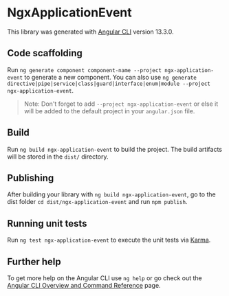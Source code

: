# NgxApplicationEvent

This library was generated with [Angular CLI](https://github.com/angular/angular-cli) version 13.3.0.

## Code scaffolding

Run `ng generate component component-name --project ngx-application-event` to generate a new component. You can also use `ng generate directive|pipe|service|class|guard|interface|enum|module --project ngx-application-event`.
> Note: Don't forget to add `--project ngx-application-event` or else it will be added to the default project in your `angular.json` file. 

## Build

Run `ng build ngx-application-event` to build the project. The build artifacts will be stored in the `dist/` directory.

## Publishing

After building your library with `ng build ngx-application-event`, go to the dist folder `cd dist/ngx-application-event` and run `npm publish`.

## Running unit tests

Run `ng test ngx-application-event` to execute the unit tests via [Karma](https://karma-runner.github.io).

## Further help

To get more help on the Angular CLI use `ng help` or go check out the [Angular CLI Overview and Command Reference](https://angular.io/cli) page.
